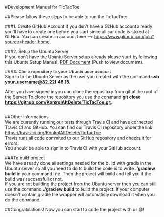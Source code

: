 #Development Manual for TicTacToe

##Please follow these steps to be able to run the TicTacToe: <br />

###1. Create GitHub Account
If you don't have a GitHub account already you'll have to create one before you start since all our code is stored at GitHub. You can create an account here --> https://www.github.com/join?source=header-home.


###2. Setup the Ubuntu Server <br />
If you don't have the Ubuntu Server setup already please start by following this Ubuntu Setup Manual: 
[PDF Document](https://github.com/KontrolAltDelete/TicTacToe/blob/Documentation/docs/pdfs/2016-advania-setup.pdf)
(Push to view document). <br />

###3. Clone repository to your Ubuntu user account <br />
Sign in to the Ubuntu Server as the user you created with the command __ssh your_username@82.221.48.15__.<br />

After you have signed in you can clone the repository from git at the root of the Server.
To clone the repository you use the command __git clone https://github.com/KontrolAltDelete/TicTacToe.git__. <br /> <br />

##Other informations <br />
We are currently running our tests through Travis CI and have connected Travis CI and GitHub. You can find our Travis CI repository under the link: https://travis-ci.org/KontrolAltDelete/TicTacToe. <br />
Travis runs all code commited to our GitHub repository and checks it for errors.<br />
You should be able to sign in to Travis CI with your GitHub account.<br />

###To build project <br />
We have already done all settings needed for the build with gradle in the Ubuntu server so all you need to do to build the code is to write __./gradlew build__ in your command line. Then the project will build and tell you if the build was succsesfull or not. <br />
If you are not building the project from the Ubuntu server then you can still use the command __./gradlew build__ to build the project. If your computer doesn't contain gradle the wrapper will automaticly download it when you do the command.<br />

##Congratulations! Now you can start to code the project with us :smile:! <br />



